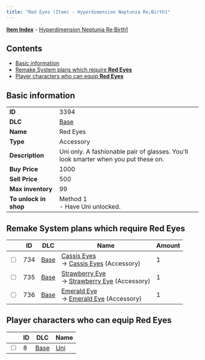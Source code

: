 ```yaml
---
title: "Red Eyes (Item) - Hyperdimension Neptunia Re;Birth1"
---
```


[**Item Index**](/neptunia/rb1/item/index.html) - [Hyperdimension Neptunia Re;Birth1](/neptunia/rb1)

## Contents

- [Basic information](#basic-information)
- [Remake System plans which require **Red Eyes**](#remake-system-plans-which-require-red-eyes)
- [Player characters who can equip **Red Eyes**](#player-characters-who-can-equip-red-eyes)

## Basic information

|   |   |
| -- | -- |
| **ID** | 3394 |
| **DLC** | [Base](/neptunia/rb1/dlc/1-base.html) |
| **Name** | Red Eyes |
| **Type** | Accessory |
| **Description** | Uni only. A fashionable pair of glasses. You'll look smarter when you put these on. |
| **Buy Price** | 1000 |
| **Sell Price** | 500 |
| **Max inventory** | 99 |
| **To unlock in shop** | Method 1<br />- Have Uni unlocked. |

## Remake System plans which require **Red Eyes**

|    | ID | DLC | Name | Amount |
| -- | -- | --- | ---- | ------ |
| <input type="checkbox" id="rb1-remake-1-734" class="trackbox" /> | 734 | [Base](/neptunia/rb1/dlc/1-base.html) | [Cassis Eyes](/neptunia/rb1/remake/1-734-cassis-eyes.html)<br />→ [Cassis Eyes](/neptunia/rb1/item/1-3395-cassis-eyes.html) (Accessory) | 1 |
| <input type="checkbox" id="rb1-remake-1-735" class="trackbox" /> | 735 | [Base](/neptunia/rb1/dlc/1-base.html) | [Strawberry Eye](/neptunia/rb1/remake/1-735-strawberry-eye.html)<br />→ [Strawberry Eye](/neptunia/rb1/item/1-3396-strawberry-eye.html) (Accessory) | 1 |
| <input type="checkbox" id="rb1-remake-1-736" class="trackbox" /> | 736 | [Base](/neptunia/rb1/dlc/1-base.html) | [Emerald Eye](/neptunia/rb1/remake/1-736-emerald-eye.html)<br />→ [Emerald Eye](/neptunia/rb1/item/1-3397-emerald-eye.html) (Accessory) | 1 |

## Player characters who can equip **Red Eyes**

|    | ID | DLC | Name |
| -- | -- | --- | ---- |
| <input type="checkbox" id="rb1-player-1-8" class="trackbox" /> | 8 | [Base](/neptunia/rb1/dlc/1-base.html) | [Uni](/neptunia/rb1/player/1-8-uni.html) |